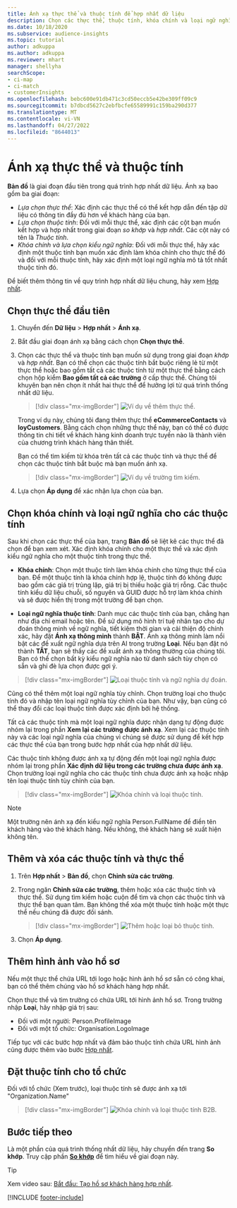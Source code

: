```yaml
---
title: Ánh xạ thực thể và thuộc tính để hợp nhất dữ liệu
description: Chọn các thực thể, thuộc tính, khóa chính và loại ngữ nghĩa để ánh xạ dữ liệu vào hồ sơ khách hàng hợp nhất.
ms.date: 10/18/2020
ms.subservice: audience-insights
ms.topic: tutorial
author: adkuppa
ms.author: adkuppa
ms.reviewer: mhart
manager: shellyha
searchScope:
- ci-map
- ci-match
- customerInsights
ms.openlocfilehash: bebc600e91db471c3cd50eccb5e42be309ff09c9
ms.sourcegitcommit: b7dbcd5627c2ebfbcfe65589991c159ba290d377
ms.translationtype: MT
ms.contentlocale: vi-VN
ms.lasthandoff: 04/27/2022
ms.locfileid: "8644013"
---
```

# <a name="map-entities-and-attributes"></a>Ánh xạ thực thể và thuộc tính

**Bản đồ** là giai đoạn đầu tiên trong quá trình hợp nhất dữ liệu. Ánh xạ bao gồm ba giai đoạn:

- *Lựa chọn thực thể*: Xác định các thực thể có thể kết hợp dẫn đến tập dữ liệu có thông tin đầy đủ hơn về khách hàng của bạn.
- *Lựa chọn thuộc tính*: Đối với mỗi thực thể, xác định các cột bạn muốn kết hợp và hợp nhất trong giai đoạn *so khớp* và *hợp nhất*. Các cột này có tên là *Thuộc tính*.
- *Khóa chính và lựa chọn kiểu ngữ nghĩa*: Đối với mỗi thực thể, hãy xác định một thuộc tính bạn muốn xác định làm khóa chính cho thực thể đó và đối với mỗi thuộc tính, hãy xác định một loại ngữ nghĩa mô tả tốt nhất thuộc tính đó.

Để biết thêm thông tin về quy trình hợp nhất dữ liệu chung, hãy xem [Hợp nhất](data-unification.md).

## <a name="select-the-first-entities"></a>Chọn thực thể đầu tiên

1. Chuyển đến **Dữ liệu** > **Hợp nhất** > **Ánh xạ**.

2. Bắt đầu giai đoạn ánh xạ bằng cách chọn **Chọn thực thể**.

3. Chọn các thực thể và thuộc tính bạn muốn sử dụng trong giai đoạn *khớp* và *hợp nhất*. Bạn có thể chọn các thuộc tính bắt buộc riêng lẻ từ một thực thể hoặc bao gồm tất cả các thuộc tính từ một thực thể bằng cách chọn hộp kiểm **Bao gồm tất cả các trường** ở cấp thực thể. Chúng tôi khuyên bạn nên chọn ít nhất hai thực thể để hưởng lợi từ quá trình thống nhất dữ liệu.

   > [!div class="mx-imgBorder"]
   > ![Ví dụ về thêm thực thể.](media/data-manager-configure-map-add-entities-example.png "Ví dụ về thêm thực thể")

   Trong ví dụ này, chúng tôi đang thêm thực thể **eCommerceContacts** và **loyCustomers**. Bằng cách chọn những thực thể này, bạn có thể có được thông tin chi tiết về khách hàng kinh doanh trực tuyến nào là thành viên của chương trình khách hàng thân thiết.
   
   Bạn có thể tìm kiếm từ khóa trên tất cả các thuộc tính và thực thể để chọn các thuộc tính bắt buộc mà bạn muốn ánh xạ.
   
     > [!div class="mx-imgBorder"]
   > ![Ví dụ về trường tìm kiếm.](media/data-manager-configure-map-search-fields-example.png "Ví dụ về trường tìm kiếm")

4. Lựa chọn **Áp dụng** để xác nhận lựa chọn của bạn.

## <a name="select-primary-key-and-semantic-type-for-attributes"></a>Chọn khóa chính và loại ngữ nghĩa cho các thuộc tính

Sau khi chọn các thực thể của bạn, trang **Bản đồ** sẽ liệt kê các thực thể đã chọn để bạn xem xét. Xác định khóa chính cho một thực thể và xác định kiểu ngữ nghĩa cho một thuộc tính trong thực thể.

- **Khóa chính**: Chọn một thuộc tính làm khóa chính cho từng thực thể của bạn. Để một thuộc tính là khóa chính hợp lệ, thuộc tính đó không được bao gồm các giá trị trùng lặp, giá trị bị thiếu hoặc giá trị rỗng. Các thuộc tính kiểu dữ liệu chuỗi, số nguyên và GUID được hỗ trợ làm khóa chính và sẽ được hiển thị trong một trường để bạn chọn.

- **Loại ngữ nghĩa thuộc tính**: Danh mục các thuộc tính của bạn, chẳng hạn như địa chỉ email hoặc tên. Để sử dụng mô hình trí tuệ nhân tạo cho dự đoán thông minh về ngữ nghĩa, tiết kiệm thời gian và cải thiện độ chính xác, hãy đặt **Ánh xạ thông minh** thành **BẬT**. Ánh xạ thông minh làm nổi bật các đề xuất ngữ nghĩa dựa trên AI trong trường **Loại**. Nếu bạn đặt nó thành **TẮT**, bạn sẽ thấy các đề xuất ánh xạ thông thường của chúng tôi. Bạn có thể chọn bất kỳ kiểu ngữ nghĩa nào từ danh sách tùy chọn có sẵn và ghi đè lựa chọn được gợi ý.

> [!div class="mx-imgBorder"]
> ![Loại thuộc tính và ngữ nghĩa dự đoán.](media/data-manager-configure-map-add-attributes-semantic-prediction.png "Loại thuộc tính và ngữ nghĩa dự đoán")

Cũng có thể thêm một loại ngữ nghĩa tùy chỉnh. Chọn trường loại cho thuộc tính đó và nhập tên loại ngữ nghĩa tùy chỉnh của bạn. Như vậy, bạn cũng có thể thay đổi các loại thuộc tính được xác định bởi hệ thống.

Tất cả các thuộc tính mà một loại ngữ nghĩa được nhận dạng tự động được nhóm lại trong phần **Xem lại các trường được ánh xạ**. Xem lại các thuộc tính này và các loại ngữ nghĩa của chúng vì chúng sẽ được sử dụng để kết hợp các thực thể của bạn trong bước hợp nhất của hợp nhất dữ liệu.

Các thuộc tính không được ánh xạ tự động đến một loại ngữ nghĩa được nhóm lại trong phần **Xác định dữ liệu trong các trường chưa được ánh xạ**. Chọn trường loại ngữ nghĩa cho các thuộc tính chưa được ánh xạ hoặc nhập tên loại thuộc tính tùy chỉnh của bạn.

> [!div class="mx-imgBorder"]
> ![Khóa chính và loại thuộc tính.](media/data-manager-configure-map-add-attributes.png "Khóa chính và loại thuộc tính")

> [!NOTE]
> Một trường nên ánh xạ đến kiểu ngữ nghĩa Person.FullName để điền tên khách hàng vào thẻ khách hàng. Nếu không, thẻ khách hàng sẽ xuất hiện không tên. 

## <a name="add-and-remove-attributes-and-entities"></a>Thêm và xóa các thuộc tính và thực thể

1. Trên **Hợp nhất** > **Bản đồ**, chọn **Chỉnh sửa các trường**.

2. Trong ngăn **Chỉnh sửa các trường**, thêm hoặc xóa các thuộc tính và thực thể. Sử dụng tìm kiếm hoặc cuộn để tìm và chọn các thuộc tính và thực thể bạn quan tâm. Bạn không thể xóa một thuộc tính hoặc một thực thể nếu chúng đã được đối sánh.

   > [!div class="mx-imgBorder"]
   > ![Thêm hoặc loại bỏ thuộc tính.](media/configure-data-map-edit.png "Thêm hoặc loại bỏ thuộc tính")

3. Chọn **Áp dụng**.

## <a name="add-images-to-profiles"></a>Thêm hình ảnh vào hồ sơ

Nếu một thực thể chứa URL tới logo hoặc hình ảnh hồ sơ sẵn có công khai, bạn có thể thêm chúng vào hồ sơ khách hàng hợp nhất.

Chọn thực thể và tìm trường có chứa URL tới hình ảnh hồ sơ. Trong trường nhập **Loại**, hãy nhập giá trị sau: 
- Đối với một người: Person.ProfileImage
- Đối với một tổ chức: Organisation.LogoImage

Tiếp tục với các bước hợp nhất và đảm bảo thuộc tính chứa URL hình ảnh cũng được thêm vào bước [Hợp nhất](merge-entities.md).

## <a name="set-attributes-for-organizations"></a>Đặt thuộc tính cho tổ chức

Đối với tổ chức (Xem trước), loại thuộc tính sẽ được ánh xạ tới "Organization.Name"
> [!div class="mx-imgBorder"]
> ![Khóa chính và loại thuộc tính B2B.](media/configure-data-map-edit-b2b.png "Khóa chính và loại thuộc tính B2B")

## <a name="next-step"></a>Bước tiếp theo

Là một phần của quá trình thống nhất dữ liệu, hãy chuyển đến trang **So khớp**. Truy cập phần [**So khớp**](match-entities.md) để tìm hiểu về giai đoạn này.

> [!TIP]
> Xem video sau: [Bắt đầu: Tạo hồ sơ khách hàng hợp nhất](https://youtu.be/oBfGEhucAxs).


[!INCLUDE [footer-include](includes/footer-banner.md)]